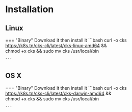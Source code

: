 # Installation

## Linux

=== "Binary"
    Download it then install it
    ```bash
    curl -o cks https://k8s.tn/cks-cli/latest/cks-linux-amd64 && \
      chmod +x cks && sudo mv cks /usr/local/bin

    ```


## OS X

=== "Binary"
    Download it then install it
    ```bash
    curl -o cks https://k8s.tn/cks-cli/latest/cks-darwin-amd64 && \
      chmod +x cks && sudo mv cks /usr/local/bin

    ```

